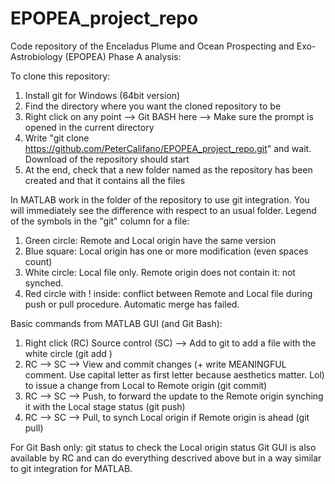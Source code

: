 # EPOPEA_project_repo
Code repository of the Enceladus Plume and Ocean Prospecting and Exo-Astrobiology (EPOPEA) Phase A analysis: 

To clone this repository:
1) Install git for Windows (64bit version)
2) Find the directory where you want the cloned repository to be
3) Right click on any point --> Git BASH here --> Make sure the prompt is opened in the current directory
4) Write "git clone https://github.com/PeterCalifano/EPOPEA_project_repo.git" and wait. Download of the repository should start
5) At the end, check that a new folder named as the repository has been created and that it contains all the files

In MATLAB work in the folder of the repository to use git integration. You will immediately see the difference with respect to an usual folder.
Legend of the symbols in the "git" column for a file: 
1) Green circle: Remote and Local origin have the same version 
2) Blue square: Local origin has one or more modification (even spaces count)
3) White circle: Local file only. Remote origin does not contain it: not synched.
4) Red circle with ! inside: conflict between Remote and Local file during push or pull procedure. Automatic merge has failed.

Basic commands from MATLAB GUI (and Git Bash):
1) Right click (RC) Source control (SC) --> Add to git to add a file with the white circle (git add <file>)
2) RC --> SC --> View and commit changes (+ write MEANINGFUL comment. Use capital letter as first letter because aesthetics matter. Lol) to issue a change from Local to      Remote origin (git commit)
3) RC --> SC --> Push, to forward the update to the Remote origin synching it with the Local stage status (git push)
4) RC --> SC --> Pull, to synch Local origin if Remote origin is ahead (git pull)
  
For Git Bash only: git status to check the Local origin status
Git GUI is also available by RC and can do everything descrived above but in a way similar to git integration for MATLAB.


